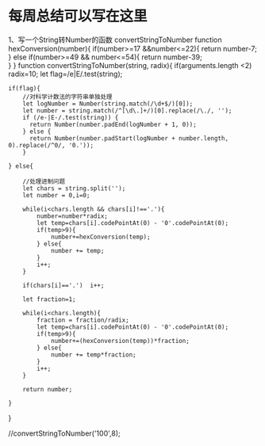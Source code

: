# 每周总结可以写在这里

1、写一个String转Number的函数 convertStringToNumber
function hexConversion(number){
	if(number>=17 &&number<=22){
		return number-7;
	} else if(number>=49 && number<=54){
		return number-39;	
	}
}
function convertStringToNumber(string, radix){
	if(arguments.length <2)
		radix=10;
	let flag=/e|E/.test(string);
	
	if(flag){
		//对科学计数法的字符串单独处理
        let logNumber = Number(string.match(/\d+$/)[0]);
        let number = string.match(/^[\d\.]+/)[0].replace(/\./, '');
        if (/e-|E-/.test(string)) {
          return Number(number.padEnd(logNumber + 1, 0));
        } else {
          return Number(number.padStart(logNumber + number.length, 0).replace(/^0/, '0.'));
        }
		
	} else{
	
		//处理进制问题
		let chars = string.split('');
		let number = 0,i=0;
		
        while(i<chars.length && chars[i]!=='.'){
            number=number*radix;
            let temp=chars[i].codePointAt(0) - '0'.codePointAt(0);
            if(temp>9){
            	number+=hexConversion(temp);
            } else{
            	number += temp;
            }
            i++;
        }
        
        if(chars[i]=='.')  i++;
        
        let fraction=1;
        
        while(i<chars.length){
            fraction = fraction/radix;
            let temp=chars[i].codePointAt(0) - '0'.codePointAt(0);
            if(temp>9){
            	number+=(hexConversion(temp))*fraction;
            } else{
            	number += temp*fraction;
            }
            i++;
        }	
        
        return number;
		
	}
}

//convertStringToNumber('100',8);

